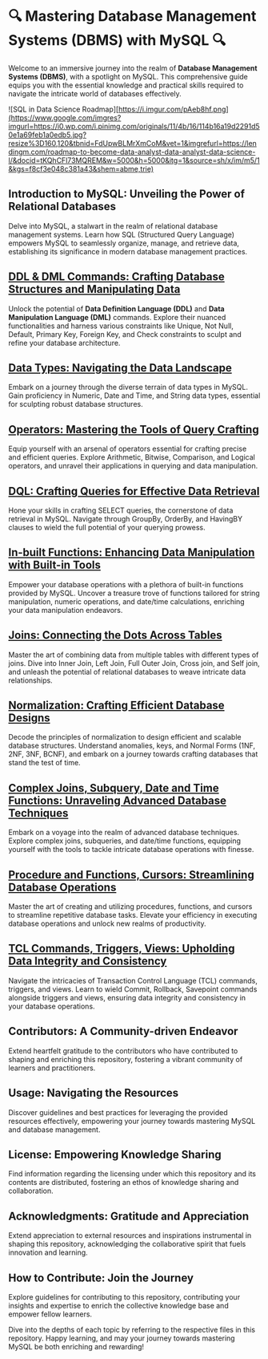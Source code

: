 # **🔍 Mastering Database Management Systems (DBMS) with MySQL 🔍**

Welcome to an immersive journey into the realm of **Database Management Systems (DBMS)**, with a spotlight on MySQL. This comprehensive guide equips you with the essential knowledge and practical skills required to navigate the intricate world of databases effectively.

![SQL in Data Science Roadmap][https://i.imgur.com/pAeb8hf.png](https://www.google.com/imgres?imgurl=https://i0.wp.com/i.pinimg.com/originals/11/4b/16/114b16a19d2291d50e1a69feb1a0edb5.jpg?resize%3D160,120&tbnid=FdUpwBLMrXmCoM&vet=1&imgrefurl=https://lendingm.com/roadmap-to-become-data-analyst-data-analyst-data-science-l/&docid=tKQhCFl73MQREM&w=5000&h=5000&itg=1&source=sh/x/im/m5/1&kgs=f8cf3e048c381a43&shem=abme,trie)

## **Introduction to MySQL: Unveiling the Power of Relational Databases**

Delve into MySQL, a stalwart in the realm of relational database management systems. Learn how SQL (Structured Query Language) empowers MySQL to seamlessly organize, manage, and retrieve data, establishing its significance in modern database management practices.

## **[DDL & DML Commands: Crafting Database Structures and Manipulating Data](https://github.com/ziyaad123/SQL-Content/blob/main/Sql%20content/ddl%2Cdml%2Ccommands.sql)**

Unlock the potential of **Data Definition Language (DDL)** and **Data Manipulation Language (DML)** commands. Explore their nuanced functionalities and harness various constraints like Unique, Not Null, Default, Primary Key, Foreign Key, and Check constraints to sculpt and refine your database architecture.

## **[Data Types: Navigating the Data Landscape](https://github.com/ziyaad123/SQL-Content/blob/main/Sql%20content/In-Built%20Functions.sql)**

Embark on a journey through the diverse terrain of data types in MySQL. Gain proficiency in Numeric, Date and Time, and String data types, essential for sculpting robust database structures.

## **[Operators: Mastering the Tools of Query Crafting](https://github.com/ziyaad123/SQL-Content/blob/main/Sql%20content/Operators.sql)**

Equip yourself with an arsenal of operators essential for crafting precise and efficient queries. Explore Arithmetic, Bitwise, Comparison, and Logical operators, and unravel their applications in querying and data manipulation.

## **[DQL: Crafting Queries for Effective Data Retrieval](https://github.com/ziyaad123/SQL-Content/blob/main/Sql%20content/DQL.sql)**

Hone your skills in crafting SELECT queries, the cornerstone of data retrieval in MySQL. Navigate through GroupBy, OrderBy, and HavingBY clauses to wield the full potential of your querying prowess.

## **[In-built Functions: Enhancing Data Manipulation with Built-in Tools](https://github.com/ziyaad123/SQL-Content/blob/main/Sql%20content/In-Built%20Functions.sql)**

Empower your database operations with a plethora of built-in functions provided by MySQL. Uncover a treasure trove of functions tailored for string manipulation, numeric operations, and date/time calculations, enriching your data manipulation endeavors.

## **[Joins: Connecting the Dots Across Tables](https://github.com/ziyaad123/SQL-Content/blob/main/Sql%20content/Joins.sql)**

Master the art of combining data from multiple tables with different types of joins. Dive into Inner Join, Left Join, Full Outer Join, Cross join, and Self join, and unleash the potential of relational databases to weave intricate data relationships.

## **[Normalization: Crafting Efficient Database Designs](https://github.com/ziyaad123/SQL-Content/blob/main/Sql%20content/normalizations.sql)**

Decode the principles of normalization to design efficient and scalable database structures. Understand anomalies, keys, and Normal Forms (1NF, 2NF, 3NF, BCNF), and embark on a journey towards crafting databases that stand the test of time.

## **[Complex Joins, Subquery, Date and Time Functions: Unraveling Advanced Database Techniques](https://github.com/ziyaad123/SQL-Content/blob/main/Sql%20content/complex%20joins%2Csubqueries%2C%20and%20date-time%20functions.sql)**

Embark on a voyage into the realm of advanced database techniques. Explore complex joins, subqueries, and date/time functions, equipping yourself with the tools to tackle intricate database operations with finesse.

## **[Procedure and Functions, Cursors: Streamlining Database Operations](https://github.com/ziyaad123/SQL-Content/blob/main/Sql%20content/Procedures%20%2CFunctions%20and%20Cursors.sql)**

Master the art of creating and utilizing procedures, functions, and cursors to streamline repetitive database tasks. Elevate your efficiency in executing database operations and unlock new realms of productivity.

## **[TCL Commands, Triggers, Views: Upholding Data Integrity and Consistency](https://github.com/ziyaad123/SQL-Content/blob/main/Sql%20content/TCL%2CTRIGGERS%2CVEIWCOMMANSD.sql)**

Navigate the intricacies of Transaction Control Language (TCL) commands, triggers, and views. Learn to wield Commit, Rollback, Savepoint commands alongside triggers and views, ensuring data integrity and consistency in your database operations.

## **Contributors: A Community-driven Endeavor**

Extend heartfelt gratitude to the contributors who have contributed to shaping and enriching this repository, fostering a vibrant community of learners and practitioners.

## **Usage: Navigating the Resources**

Discover guidelines and best practices for leveraging the provided resources effectively, empowering your journey towards mastering MySQL and database management.

## **License: Empowering Knowledge Sharing**

Find information regarding the licensing under which this repository and its contents are distributed, fostering an ethos of knowledge sharing and collaboration.

## **Acknowledgments: Gratitude and Appreciation**

Extend appreciation to external resources and inspirations instrumental in shaping this repository, acknowledging the collaborative spirit that fuels innovation and learning.

## **How to Contribute: Join the Journey**

Explore guidelines for contributing to this repository, contributing your insights and expertise to enrich the collective knowledge base and empower fellow learners.

Dive into the depths of each topic by referring to the respective files in this repository. Happy learning, and may your journey towards mastering MySQL be both enriching and rewarding!
